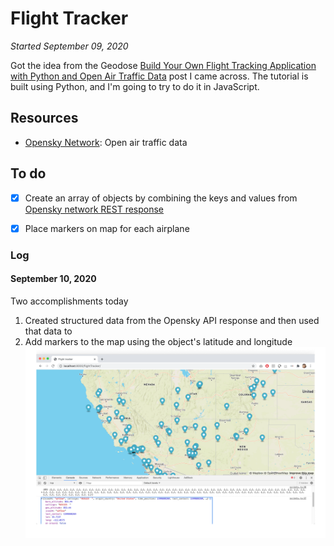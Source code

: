 # Flight Tracker
*Started September 09, 2020*

Got the idea from the Geodose [Build Your Own Flight Tracking Application with Python and Open Air Traffic Data](https://www.geodose.com/2020/08/create-flight-tracking-apps-using-python-open-data.html) post I came across. The tutorial is built using Python, and I'm going to try to do it in JavaScript.

## Resources
- [Opensky Network](https://opensky-network.org/): Open air traffic data


## To do
- [x] Create an array of objects by combining the keys and values from [Opensky network REST response](https://opensky-network.org/api/states/all?lamin=30.038&lomin=-125.974&lamax=52.214&lomax=-68.748)
- [x] Place markers on map for each airplane


### Log
#### September 10, 2020
Two accomplishments today

1. Created structured data from the Opensky API response and then used that data to
2. Add markers to the map using the object's latitude and longitude
![Add markers](./img/2020.09.10-add-markers.png)
